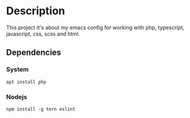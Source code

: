 # Description

This project it's about my emacs config for working with php, typescript, javascript, css, scss and html.

## Dependencies

### System
```
apt install php
```

### Nodejs 
```
npm install -g tern eslint
```

